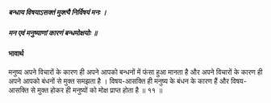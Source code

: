 ##### बन्धाय विषयाऽसक्तं मुक्त्यै निर्विषयं मनः ।
##### मन एवं मनुष्याणां कारणं बन्धमोक्षयोः ॥

#### भावार्थ

मनुष्य अपने विचारों के कारण ही अपने आपको बन्धनों में फंसा हुआ मानता है और अपने विचारों के कारण ही अपने आपको बंधनों से मुक्त समझता है । विषय-आसक्ति ही मनुष्य के बंधन के कारण हैं और विषय-आसक्ति से मुक्त होकर ही मनुष्यों को मोक्ष प्राप्त होता है ॥ ११ ॥